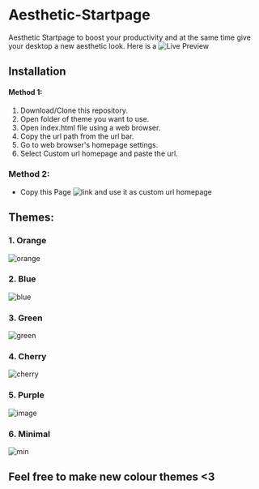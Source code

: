# Aesthetic-Startpage
Aesthetic Startpage to boost your productivity and at the same time give your desktop a new aesthetic look.
Here is a ![Live Preview](https://633c1700890c5776c5575699--iridescent-starburst-f83bcd.netlify.app/)

## Installation
#### Method 1:
1. Download/Clone this repository.
2. Open folder of theme you want to use.
3. Open index.html file using a web browser.
4. Copy the url path from the url bar.
5. Go to web browser's homepage settings.
6. Select Custom url homepage and paste the url.

### Method 2:
- Copy this Page ![link](https://633c1700890c5776c5575699--iridescent-starburst-f83bcd.netlify.app/) and use it as custom url homepage

## Themes:
### 1. Orange
![orange](https://user-images.githubusercontent.com/109546113/189882679-426f2303-5f06-40da-944a-91c9f72a2a59.png)
### 2. Blue
![blue](https://user-images.githubusercontent.com/109546113/189882681-108c6999-5c63-48a4-bcb4-c4fa5d91203f.png)
### 3. Green
![green](https://user-images.githubusercontent.com/109546113/189882687-5929b8cd-0b0b-47e3-8611-cfea0075d639.png)
### 4. Cherry
![cherry](https://user-images.githubusercontent.com/109546113/189882691-3e57b19b-45a4-4e48-8d64-ead2fa581a74.png)
### 5. Purple
![image](https://user-images.githubusercontent.com/82697807/193640072-ac35da15-3755-4297-8be9-645338b0eb83.png)
### 6. Minimal
![min](https://user-images.githubusercontent.com/109546113/189882695-8f7f71a1-3fd9-469d-9b40-1c0387586fdb.png)

 
 ## Feel free to make new colour themes <3
